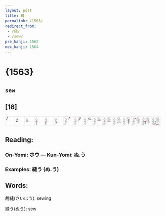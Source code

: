 ```yaml
---
layout: post
title: 縫
permalink: /1563/
redirect_from:
 - /縫/
 - /sew/
pre_kanji: 1562
nex_kanji: 1564
---
```


# {1563}

## `sew`

## [16]

<div class="stroke"><img src="../images/E7B8AB.png" /></div>

## Reading:

### On-Yomi: ホウ &mdash; Kun-Yomi: ぬ.う

### Examples: 縫う (ぬ.う)

## Words:

裁縫(さいほう): sewing

縫う(ぬう): sew
